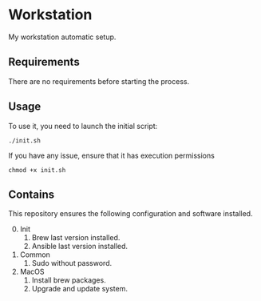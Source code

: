 # Workstation

My workstation automatic setup.

## Requirements

There are no requirements before starting the process.

## Usage

To use it, you need to launch the initial script:

```
./init.sh
```  

If you have any issue, ensure that it has execution permissions

```
chmod +x init.sh
```

## Contains

This repository ensures the following configuration and software installed.

0. Init
    1. Brew last version installed.
    2. Ansible last version installed.
1. Common
    1. Sudo without password.
2. MacOS
    1. Install brew packages.
    2. Upgrade and update system.
